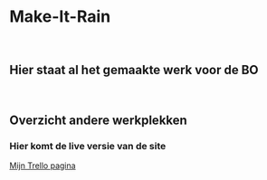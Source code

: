 # Make-It-Rain

<br>

## Hier staat al het gemaakte werk voor de BO

<br>

## Overzicht andere werkplekken
<h3>Hier komt de live versie van de site</h3> 

[Mijn Trello pagina](https://trello.com/b/SkI1gcQp/make-it-rain)
